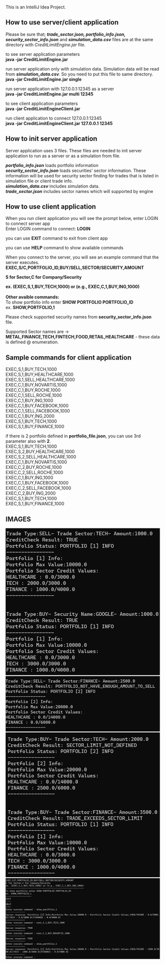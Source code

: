 This is an IntelliJ Idea Project. 

How to use server/client application
----------------------------
Please be sure that; <b><i>trade_sector.json, portfolio_info.json, security_sector_info.json</b></i> and <b><i>simulation_data.csv</i></b> files are at the same directory with <i>CreditLimitEngine.jar</i> file.<br/>

to see server application parameters<br/>
<b>java -jar CreditLimitEngine.jar</b>

run server application only with simulation data. Simulation data will be read from <i><b>simulation_data.csv</b></i>. So you need to put this file to same directory.<br/>
<b>java -jar CreditLimitEngine.jar single</b>

run server application with 127.0.0.1:12345 as a server<br/>
<b>java -jar CreditLimitEngine.jar multi 12345</b>

to see client application parameters<br/>
<b>java -jar CreditLimitEngineClient.jar</b>

run client application to connect 127.0.0.1:12345<br/>
<b>java -jar CreditLimitEngineClient.jar 127.0.0.1 12345</b>



How to init server application
----------------------
Server application uses 3 files. These files are needed to init server application to run as a server or as a simulation from file.<br/>

<i><b>portfolio_info.json</b></i> loads portfolio information<br/>
<i><b>security_sector_info.json</b></i> loads securities' sector information. These information will be used for security sector finding for trades that is listed in simulation file or client trade info.<br/>
<i><b>simulation_data.csv</b></i> includes simulation data.<br/> 
<i><b>trade_sector.json</b></i> includes sector names which will supported by engine<br/>

How to use client application
---------------------
When you run client application you will see the prompt below, enter LOGIN to connect server app <br/>
Enter LOGIN command to connect: <b>LOGIN</b><br/>

you can use <b>EXIT</b> command to exit from client app<br/>

you can use <b>HELP</b> command to show available commands<br/>

When you connect to the server, you will see an example command that the server executes.<br/>
<b>
EXEC,S/C,PORTFOLIO_ID,BUY/SELL,SECTOR/SECURITY,AMOUNT<br/>

S for Sector,C for Company/Security<br/>

ex. (EXEC,S,1,BUY,TECH,1000) or (e.g., EXEC,C,1,BUY,ING,1000)<br/>
</b>
<b><br/>
Other avaible commands:
</b>
<br/>
To show portfolio info enter <b>SHOW PORTFOLIO PORTFOLIO_ID</b><br/>
ex. <b>SHOW,PORTFOLIO,1</b><br/>

Please check supported  security names from <b>security_sector_info.json</b> file.<br/>

Supported Sector names are -> <b>METAL,FINANCE,TECH,FINTECH,FOOD,RETAIL,HEALTHCARE</b> - these data is defined @ enumeration.<br/> 

Sample commands for client application
--------------------------------------
EXEC,S,1,BUY,TECH,1000 <br/>
EXEC,S,1,BUY,HEALTHCARE,1000<br/>
EXEC,S,1,SELL,HEALTHCARE,1000<br/>
EXEC,C,1,BUY,NOVARTIS,1000<br/>
EXEC,C,1,BUY,ROCHE,1000<br/>
EXEC,C,1,SELL,ROCHE,1000<br/>
EXEC,C,1,BUY,ING,1000<br/>
EXEC,C,1,BUY,FACEBOOK,1000<br/>
EXEC,C,1,SELL,FACEBOOK,1000<br/>
EXEC,C,1,BUY,ING,2000<br/>
EXEC,S,1,BUY,TECH,1000<br/>
EXEC,S,1,BUY,FINANCE,1000<br/>

if there is 2 portfolio defined in <b>portfolio_file.json</b>, you can use 3rd parameter also with <b>2</b>.<br/>
EXEC,S,1,BUY,TECH,1000 <br/>
EXEC,S,2,BUY,HEALTHCARE,1000<br/>
EXEC,S,2,SELL,HEALTHCARE,1000<br/>
EXEC,C,1,BUY,NOVARTIS,1000<br/>
EXEC,C,2,BUY,ROCHE,1000<br/>
EXEC,C,2,SELL,ROCHE,1000<br/>
EXEC,C,1,BUY,ING,1000<br/>
EXEC,C,1,BUY,FACEBOOK,1000<br/>
EXEC,C,2,SELL,FACEBOOK,1000<br/>
EXEC,C,2,BUY,ING,2000<br/>
EXEC,S,1,BUY,TECH,1000<br/>
EXEC,S,1,BUY,FINANCE,1000<br/>

IMAGES
------
![alt text](/images/image_1.png)
![alt text](/images/image_2.png)
![alt text](/images/image_3.png)
![alt text](/images/image_4.png)
